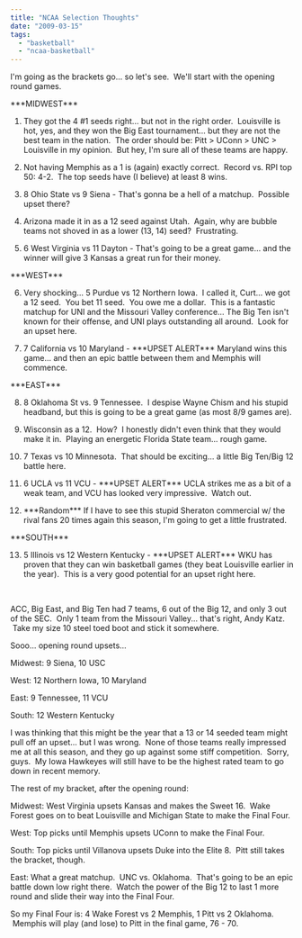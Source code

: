 ```yaml
---
title: "NCAA Selection Thoughts"
date: "2009-03-15"
tags:
  - "basketball"
  - "ncaa-basketball"
---
```


I'm going as the brackets go... so let's see.  We'll start with the opening round games.

\*\*\*MIDWEST\*\*\*

1) They got the 4 #1 seeds right... but not in the right order.  Louisville is hot, yes, and they won the Big East tournament... but they are not the best team in the nation.  The order should be: Pitt > UConn > UNC > Louisville in my opinion.  But hey, I'm sure all of these teams are happy.

2) Not having Memphis as a 1 is (again) exactly correct.  Record vs. RPI top 50: 4-2.  The top seeds have (I believe) at least 8 wins.

3) 8 Ohio State vs 9 Siena - That's gonna be a hell of a matchup.  Possible upset there?

4) Arizona made it in as a 12 seed against Utah.  Again, why are bubble teams not shoved in as a lower (13, 14) seed?  Frustrating.

5) 6 West Virginia vs 11 Dayton - That's going to be a great game... and the winner will give 3 Kansas a great run for their money.

\*\*\*WEST\*\*\*

6) Very shocking... 5 Purdue vs 12 Northern Iowa.  I called it, Curt... we got a 12 seed.  You bet 11 seed.  You owe me a dollar.  This is a fantastic matchup for UNI and the Missouri Valley conference... The Big Ten isn't known for their offense, and UNI plays outstanding all around.  Look for an upset here.

7) 7 California vs 10 Maryland - \*\*\*UPSET ALERT\*\*\* Maryland wins this game... and then an epic battle between them and Memphis will commence.

\*\*\*EAST\*\*\*

8) 8 Oklahoma St vs. 9 Tennessee.  I despise Wayne Chism and his stupid headband, but this is going to be a great game (as most 8/9 games are).

9) Wisconsin as a 12.  How?  I honestly didn't even think that they would make it in.  Playing an energetic Florida State team... rough game.

10) 7 Texas vs 10 Minnesota.  That should be exciting... a little Big Ten/Big 12 battle here.

11) 6 UCLA vs 11 VCU - \*\*\*UPSET ALERT\*\*\* UCLA strikes me as a bit of a weak team, and VCU has looked very impressive.  Watch out.

12) \*\*\*Random\*\*\* If I have to see this stupid Sheraton commercial w/ the rival fans 20 times again this season, I'm going to get a little frustrated.

\*\*\*SOUTH\*\*\*

13) 5 Illinois vs 12 Western Kentucky - \*\*\*UPSET ALERT\*\*\* WKU has proven that they can win basketball games (they beat Louisville earlier in the year).  This is a very good potential for an upset right here.

 

ACC, Big East, and Big Ten had 7 teams, 6 out of the Big 12, and only 3 out of the SEC.  Only 1 team from the Missouri Valley... that's right, Andy Katz.  Take my size 10 steel toed boot and stick it somewhere.

Sooo... opening round upsets...

Midwest: 9 Siena, 10 USC

West: 12 Northern Iowa, 10 Maryland

East: 9 Tennessee, 11 VCU

South: 12 Western Kentucky

I was thinking that this might be the year that a 13 or 14 seeded team might pull off an upset... but I was wrong.  None of those teams really impressed me at all this season, and they go up against some stiff competition.  Sorry, guys.  My Iowa Hawkeyes will still have to be the highest rated team to go down in recent memory.

The rest of my bracket, after the opening round:

Midwest: West Virginia upsets Kansas and makes the Sweet 16.  Wake Forest goes on to beat Louisville and Michigan State to make the Final Four.

West: Top picks until Memphis upsets UConn to make the Final Four.

South: Top picks until Villanova upsets Duke into the Elite 8.  Pitt still takes the bracket, though.

East: What a great matchup.  UNC vs. Oklahoma.  That's going to be an epic battle down low right there.  Watch the power of the Big 12 to last 1 more round and slide their way into the Final Four.

So my Final Four is: 4 Wake Forest vs 2 Memphis, 1 Pitt vs 2 Oklahoma.  Memphis will play (and lose) to Pitt in the final game, 76 - 70.
